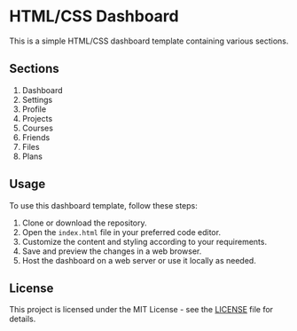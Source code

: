 # HTML/CSS Dashboard

This is a simple HTML/CSS dashboard template containing various sections.

## Sections

1. Dashboard
2. Settings
3. Profile
4. Projects
5. Courses
6. Friends
7. Files
8. Plans

## Usage

To use this dashboard template, follow these steps:

1. Clone or download the repository.
2. Open the `index.html` file in your preferred code editor.
3. Customize the content and styling according to your requirements.
4. Save and preview the changes in a web browser.
5. Host the dashboard on a web server or use it locally as needed.

## License

This project is licensed under the MIT License - see the [LICENSE](LICENSE) file for details.
